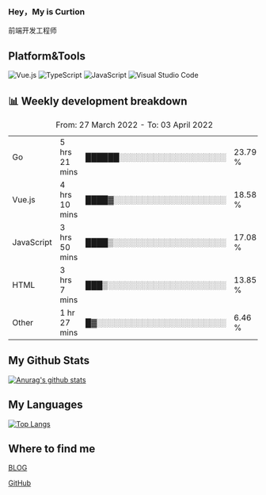 ### Hey，My is Curtion
前端开发工程师
## Platform&Tools

![Vue.js](https://img.shields.io/badge/-Vue.js-4FC08D?style=flat-square&logo=Vue.js&logoColor=white)
![TypeScript](https://img.shields.io/badge/-TypeScript-007ACC?style=flat-square&logo=typescript&logoColor=white)
![JavaScript](https://img.shields.io/badge/-JavaScript-F7DF1E?style=flat-square&logo=javascript&logoColor=black)
![Visual Studio Code](https://img.shields.io/badge/-VSCode-007ACC?style=flat-square&logo=Visual-Studio-Code&logoColor=white)

## 📊 Weekly development breakdown

<!--START_SECTION:waka-->

<table><caption>From: 27 March 2022 - To: 03 April 2022</caption><tr><td>Go</td><td>5 hrs 21 mins</td><td>██████░░░░░░░░░░░░░░░░░░░</td><td>23.79 %</td></tr><tr><td>Vue.js</td><td>4 hrs 10 mins</td><td>████▓░░░░░░░░░░░░░░░░░░░░</td><td>18.58 %</td></tr><tr><td>JavaScript</td><td>3 hrs 50 mins</td><td>████▒░░░░░░░░░░░░░░░░░░░░</td><td>17.08 %</td></tr><tr><td>HTML</td><td>3 hrs 7 mins</td><td>███▒░░░░░░░░░░░░░░░░░░░░░</td><td>13.85 %</td></tr><tr><td>Other</td><td>1 hr 27 mins</td><td>█▓░░░░░░░░░░░░░░░░░░░░░░░</td><td>6.46 %</td></tr></table>

<!--END_SECTION:waka-->

## My Github Stats

[![Anurag's github stats](https://github-readme-stats.vercel.app/api?username=curtion&count_private=true&show_icons=true&theme=onedark)](https://github.com/anuraghazra/github-readme-stats)

## My Languages

[![Top Langs](https://github-readme-stats.vercel.app/api/top-langs/?username=curtion&layout=compact)](https://github.com/anuraghazra/github-readme-stats)

## Where to find me

[BLOG](https://blog.3gxk.net)

[GitHub](https://github.com/Curtion)
